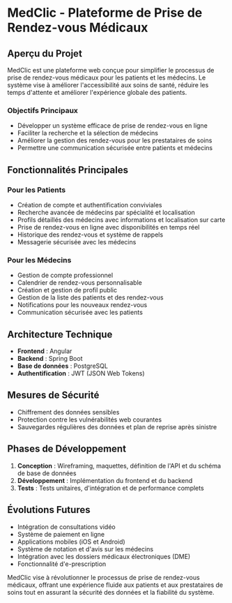 # MedClic - Plateforme de Prise de Rendez-vous Médicaux

## Aperçu du Projet

MedClic est une plateforme web conçue pour simplifier le processus de prise de rendez-vous médicaux pour les patients et les médecins. Le système vise à améliorer l'accessibilité aux soins de santé, réduire les temps d'attente et améliorer l'expérience globale des patients.

### Objectifs Principaux

- Développer un système efficace de prise de rendez-vous en ligne
- Faciliter la recherche et la sélection de médecins
- Améliorer la gestion des rendez-vous pour les prestataires de soins
- Permettre une communication sécurisée entre patients et médecins

## Fonctionnalités Principales

### Pour les Patients

- Création de compte et authentification conviviales
- Recherche avancée de médecins par spécialité et localisation
- Profils détaillés des médecins avec informations et localisation sur carte
- Prise de rendez-vous en ligne avec disponibilités en temps réel
- Historique des rendez-vous et système de rappels
- Messagerie sécurisée avec les médecins

### Pour les Médecins

- Gestion de compte professionnel
- Calendrier de rendez-vous personnalisable
- Création et gestion de profil public
- Gestion de la liste des patients et des rendez-vous
- Notifications pour les nouveaux rendez-vous
- Communication sécurisée avec les patients

## Architecture Technique

- **Frontend** : Angular
- **Backend** : Spring Boot
- **Base de données** : PostgreSQL
- **Authentification** : JWT (JSON Web Tokens)

## Mesures de Sécurité

- Chiffrement des données sensibles
- Protection contre les vulnérabilités web courantes
- Sauvegardes régulières des données et plan de reprise après sinistre

## Phases de Développement

1. **Conception** : Wireframing, maquettes, définition de l'API et du schéma de base de données
2. **Développement** : Implémentation du frontend et du backend
3. **Tests** : Tests unitaires, d'intégration et de performance complets

## Évolutions Futures

- Intégration de consultations vidéo
- Système de paiement en ligne
- Applications mobiles (iOS et Android)
- Système de notation et d'avis sur les médecins
- Intégration avec les dossiers médicaux électroniques (DME)
- Fonctionnalité d'e-prescription

MedClic vise à révolutionner le processus de prise de rendez-vous médicaux, offrant une expérience fluide aux patients et aux prestataires de soins tout en assurant la sécurité des données et la fiabilité du système.

